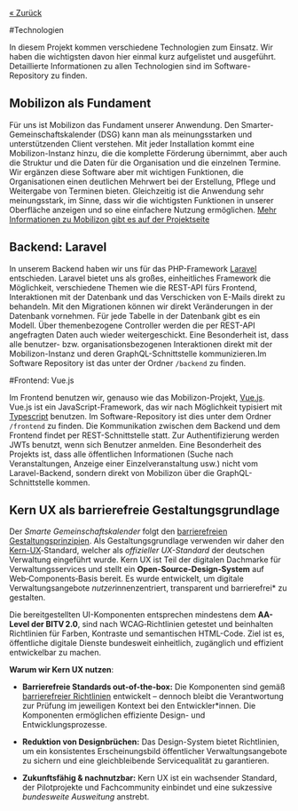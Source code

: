 
[« Zurück](/get-started)

#Technologien

In diesem Projekt kommen verschiedene Technologien zum Einsatz. Wir haben die wichtigsten davon hier einmal kurz aufgelistet und ausgeführt. Detaillierte Informationen zu allen Technologien sind im Software-Repository zu finden.

## Mobilizon als Fundament

Für uns ist Mobilizon das Fundament unserer Anwendung. Den Smarter-Gemeinschaftskalender (DSG) kann man als meinungsstarken und unterstützenden Client verstehen. Mit jeder Installation kommt eine Mobilizon-Instanz hinzu, die die komplette Förderung übernimmt, aber auch die Struktur und die Daten für die Organisation und die einzelnen Termine. Wir ergänzen diese Software aber mit wichtigen Funktionen, die Organisationen einen deutlichen Mehrwert bei der Erstellung, Pflege und Weitergabe von Terminen bieten. Gleichzeitig ist die Anwendung sehr meinungsstark, im Sinne, dass wir die wichtigsten Funktionen in unserer Oberfläche anzeigen und so eine einfachere Nutzung ermöglichen. [Mehr Informationen zu Mobilizon gibt es auf der Projektseite](https://mobilizon.org/)

## Backend: Laravel

In unserem Backend haben wir uns für das PHP-Framework [Laravel](https://laravel.com/) entschieden. Laravel bietet uns als großes, einheitliches Framework die Möglichkeit, verschiedene Themen wie die REST-API fürs Frontend, Interaktionen mit der Datenbank und das Verschicken von E-Mails direkt zu behandeln.
Mit den Migrationen können wir direkt Veränderungen in der Datenbank vornehmen. Für jede Tabelle in der Datenbank gibt es ein Modell. Über themenbezogene Controller werden die per REST-API angefragten Daten auch wieder weitergeschickt. 
Eine Besonderheit ist, dass alle benutzer- bzw. organisationsbezogenen Interaktionen direkt mit der Mobilizon-Instanz und deren GraphQL-Schnittstelle kommunizieren.Im Software Repository ist das unter der Ordner `/backend` zu finden. 
 

#Frontend: Vue.js

Im Frontend benutzen wir, genauso wie das Mobilizon-Projekt, [Vue.js](https://vuejs.org/). Vue.js ist ein JavaScript-Framework, das wir nach Möglichkeit typisiert mit [Typescript](https://www.typescriptlang.org/) benutzen. Im Software-Repository ist dies unter dem Ordner `/frontend` zu finden. Die Kommunikation zwischen dem Backend und dem Frontend findet per REST-Schnittstelle statt. Zur Authentifizierung werden JWTs benutzt, wenn sich Benutzer anmelden. Eine Besonderheit des Projekts ist, dass alle öffentlichen Informationen (Suche nach Veranstaltungen, Anzeige einer Einzelveranstaltung usw.) nicht vom Laravel-Backend, sondern direkt von Mobilizon über die GraphQL-Schnittstelle kommen. 

## Kern UX als barrierefreie Gestaltungsgrundlage

Der *Smarte Gemeinschaftskalender* folgt den [barrierefreien Gestaltungsprinzipien](/Barrierefreiheit/). Als Gestaltungsgrundlage verwenden wir daher den [Kern-UX](https://www.kern-ux.de/)‑Standard, welcher als *offizieller UX-Standard* der deutschen Verwaltung eingeführt wurde. Kern UX ist Teil der digitalen Dachmarke für Verwaltungsservices und stellt ein **Open‑Source-Design‑System** auf Web‑Components‑Basis bereit. Es wurde entwickelt, um digitale Verwaltungsangebote *nutzer*innenzentriert, transparent und barrierefrei* zu gestalten.  

Die bereitgestellten UI-Komponenten entsprechen mindestens dem **AA-Level der BITV 2.0**, sind nach WCAG‑Richtlinien getestet und beinhalten Richtlinien für Farben, Kontraste und semantischen HTML-Code. Ziel ist es, öffentliche digitale Dienste bundesweit einheitlich, zugänglich und effizient entwickelbar zu machen.

**Warum wir Kern UX nutzen**:

* **Barrierefreie Standards out-of-the-box:** Die Komponenten sind gemäß [barrierefreier Richtlinien](https://www.kern-ux.de/2.1.2/design-system/barrierefreiheit/) entwickelt – dennoch bleibt die Verantwortung zur Prüfung im jeweiligen Kontext bei den Entwickler*innen. Die Komponenten ermöglichen effiziente Design- und Entwicklungsprozesse.

* **Reduktion von Designbrüchen:** Das Design-System bietet Richtlinien, um ein konsistentes Erscheinungsbild öffentlicher Verwaltungsangebote zu sichern und eine gleichbleibende Servicequalität zu garantieren.

* **Zukunftsfähig & nachnutzbar:** Kern UX ist ein wachsender Standard, der Pilotprojekte und Fachcommunity einbindet und eine sukzessive *bundesweite Ausweitung* anstrebt.  


